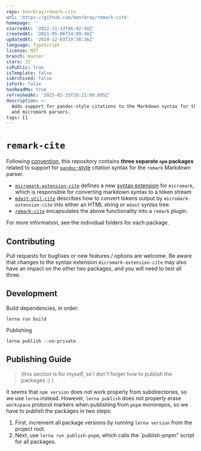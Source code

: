 ```yaml
---
repo: benrbray/remark-cite
url: 'https://github.com/benrbray/remark-cite'
homepage: ''
starredAt: '2022-11-13T06:02:58Z'
createdAt: '2021-05-06T14:09:40Z'
updatedAt: '2024-12-03T19:58:36Z'
language: TypeScript
license: MIT
branch: master
stars: 22
isPublic: true
isTemplate: false
isArchived: false
isFork: false
hasReadMe: true
refreshedAt: '2025-02-25T20:21:09.895Z'
description: >-
  Adds support for pandoc-style citations to the Markdown syntax for the remark
  and micromark parsers.
tags: []
---
```


# `remark-cite`

Following [convention](https://github.com/micromark/micromark/discussions/56), this repository contains **three separate `npm` packages** related to support for [`pandoc`-style](https://pandoc.org/MANUAL.html#extension-citations) citation syntax for the `remark` Markdown parser.

* [`micromark-extension-cite`](https://www.npmjs.com/package/@benrbray/micromark-extension-cite) defines a new [syntax extension](https://github.com/micromark/micromark#syntaxextension) for `micromark`, which is responsible for converting markdown syntax to a token stream
* [`mdast-util-cite`](https://www.npmjs.com/package/@benrbray/mdast-util-cite) describes how to convert tokens output by `micromark-extension-cite` into either an HTML string or `mdast` syntax tree.
* [`remark-cite`](https://www.npmjs.com/package/@benrbray/remark-cite) encapsulates the above functionality into a `remark` plugin.

For more information, see the individual folders for each package.

## Contributing

Pull requests for bugfixes or new features / options are welcome.  Be aware that changes to the syntax extension `micromark-extension-cite` may also have an impact on the other two packages, and you will need to test all three.

## Development

Build dependencies, in order:

```
lerna run build
```

Publishing

```
lerna publish --no-private
```

## Publishing Guide

> (this section is for myself, so I don't forget how to publish the packages :) )

It seems that `npm version` does not work properly from subdirectories, so we use `lerna` instead.  However, `lerna publish` does not properly erase `workspace` protocol markers when publishing from `pnpm` monorepos, so we have to publish the packages in two steps:

1. First, increment all package versions by running `lerna version` from the project root.
2. Next, use `lerna run publish-pnpm`, which calls the `publish-pnpm" script for all packages.
